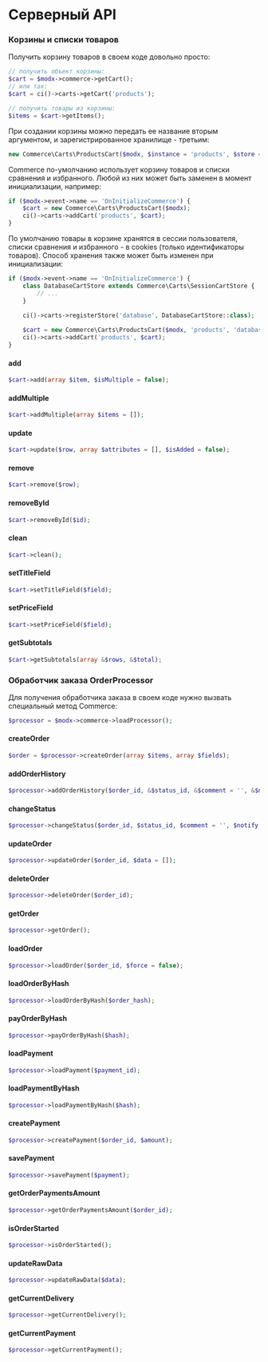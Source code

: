# Серверный API

### Корзины и списки товаров

Получить корзину товаров в своем коде довольно просто:
```php
// получить объект корзины:
$cart = $modx->commerce->getCart();
// или так:
$cart = ci()->carts->getCart('products');

// получить товары из корзины:
$items = $cart->getItems();
```

При создании корзины можно передать ее название вторым аргументом, и зарегистрированное хранилище - третьим:
```php
new Commerce\Carts\ProductsCart($modx, $instance = 'products', $store = 'session');
```

Commerce по-умолчанию использует корзину товаров и списки сравнения и избранного. Любой из них может быть заменен в момент инициализации, например:
```php
if ($modx->event->name == 'OnInitializeCommerce') {
    $cart = new Commerce\Carts\ProductsCart($modx);
    ci()->carts->addCart('products', $cart);
}
```

По умолчанию товары в корзине хранятся в сессии пользователя, списки сравнения и избранного - в cookies (только идентификаторы товаров). Способ хранения также может быть изменен при инициализации:
```php
if ($modx->event->name == 'OnInitializeCommerce') {
    class DatabaseCartStore extends Commerce\Carts\SessionCartStore {
        // ...
    }

    ci()->carts->registerStore('database', DatabaseCartStore::class);
    
    $cart = new Commerce\Carts\ProductsCart($modx, 'products', 'database');
    ci()->carts->addCart('products', $cart);
}
```

#### add
```php
$cart->add(array $item, $isMultiple = false);
```

#### addMultiple
```php
$cart->addMultiple(array $items = []);
```

#### update
```php
$cart->update($row, array $attributes = [], $isAdded = false);
```

#### remove
```php
$cart->remove($row);
```

#### removeById
```php
$cart->removeById($id);
```

#### clean
```php
$cart->clean();
```

#### setTitleField
```php
$cart->setTitleField($field);
```

#### setPriceField
```php
$cart->setPriceField($field);
```

#### getSubtotals
```php
$cart->getSubtotals(array &$rows, &$total);
```

### Обработчик заказа OrderProcessor

Для получения обработчика заказа в своем коде нужно вызвать специальный метод Commerce:
```php
$processor = $modx->commerce->loadProcessor();
```

#### createOrder
```php
$order = $processor->createOrder(array $items, array $fields);
```

#### addOrderHistory
```php
$processor->addOrderHistory($order_id, &$status_id, &$comment = '', &$notify = false);
```
#### changeStatus
```php
$processor->changeStatus($order_id, $status_id, $comment = '', $notify = false, $template = null);
```
#### updateOrder
```php
$processor->updateOrder($order_id, $data = []);
```
#### deleteOrder
```php
$processor->deleteOrder($order_id);
```
#### getOrder
```php
$processor->getOrder();
```
#### loadOrder
```php
$processor->loadOrder($order_id, $force = false);
```
#### loadOrderByHash
```php
$processor->loadOrderByHash($order_hash);
```
#### payOrderByHash
```php
$processor->payOrderByHash($hash);
```
#### loadPayment
```php
$processor->loadPayment($payment_id);
```
#### loadPaymentByHash
```php
$processor->loadPaymentByHash($hash);
```
#### createPayment
```php
$processor->createPayment($order_id, $amount);
```
#### savePayment
```php
$processor->savePayment($payment);
```
#### getOrderPaymentsAmount
```php
$processor->getOrderPaymentsAmount($order_id);
```
#### isOrderStarted
```php
$processor->isOrderStarted();
```
#### updateRawData
```php
$processor->updateRawData($data);
```
#### getCurrentDelivery
```php
$processor->getCurrentDelivery();
```
#### getCurrentPayment
```php
$processor->getCurrentPayment();
```
